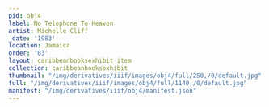 ```yaml
---
pid: obj4
label: No Telephone To Heaven
artist: Michelle Cliff
_date: '1983'
location: Jamaica
order: '03'
layout: caribbeanbooksexhibit_item
collection: caribbeanbooksexhibit
thumbnail: "/img/derivatives/iiif/images/obj4/full/250,/0/default.jpg"
full: "/img/derivatives/iiif/images/obj4/full/1140,/0/default.jpg"
manifest: "/img/derivatives/iiif/obj4/manifest.json"
---
```

